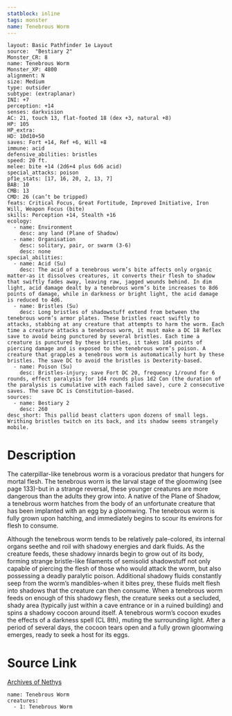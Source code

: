 ```yaml
---
statblock: inline
tags: monster
name: Tenebrous Worm
---
```

```statblock
layout: Basic Pathfinder 1e Layout
source:  "Bestiary 2"
Monster_CR: 8
name: Tenebrous Worm
Monster_XP: 4800
alignment: N
size: Medium
type: outsider
subtype: (extraplanar)
INI: +7
perception: +14
senses: darkvision
AC: 21, touch 13, flat-footed 18 (dex +3, natural +8)
HP: 105
HP_extra: 
HD: 10d10+50
saves: Fort +14, Ref +6, Will +8
immune: acid
defensive_abilities: bristles
speed: 20 ft.
melee: bite +14 (2d6+4 plus 6d6 acid)
special_attacks: poison
pf1e_stats: [17, 16, 20, 2, 13, 7]
BAB: 10
CMB: 13
CMD: 26 (can’t be tripped)
feats: Critical Focus, Great Fortitude, Improved Initiative, Iron Will, Weapon Focus (bite)
skills: Perception +14, Stealth +16
ecology:
  - name: Environment
    desc: any land (Plane of Shadow)
  - name: Organisation
    desc: solitary, pair, or swarm (3-6)
    desc: none
special_abilities:
  - name: Acid (Su)
    desc: The acid of a tenebrous worm’s bite affects only organic matter-as it dissolves creatures, it converts their flesh to shadow that swiftly fades away, leaving raw, jagged wounds behind. In dim light, acid damage dealt by a tenebrous worm’s bite increases to 8d6 points of damage, while in darkness or bright light, the acid damage is reduced to 4d6.
  - name: Bristles (Su)
    desc: Long bristles of shadowstuff extend from between the tenebrous worm’s armor plates. These bristles react swiftly to attacks, stabbing at any creature that attempts to harm the worm. Each time a creature attacks a tenebrous worm, it must make a DC 18 Reflex save to avoid being punctured by several bristles. Each time a creature is punctured by these bristles, it takes 1d4 points of piercing damage and is exposed to the tenebrous worm’s poison. A creature that grapples a tenebrous worm is automatically hurt by these bristles. The save DC to avoid the bristles is Dexterity-based.
  - name: Poison (Su)
    desc: Bristles-injury; save Fort DC 20, frequency 1/round for 6 rounds, effect paralysis for 1d4 rounds plus 1d2 Con (the duration of the paralysis is cumulative with each failed save), cure 2 consecutive saves. The save DC is Constitution-based.
sources:
  - name: Bestiary 2
    desc: 260
desc_short: This pallid beast clatters upon dozens of small legs. Writhing bristles twitch on its back, and its shadow seems strangely mobile.
```
# Description
The caterpillar-like tenebrous worm is a voracious predator that hungers for mortal flesh. The tenebrous worm is the larval stage of the gloomwing (see page 133)-but in a strange reversal, these younger creatures are more dangerous than the adults they grow into. A native of the Plane of Shadow, a tenebrous worm hatches from the body of an unfortunate creature that has been implanted with an egg by a gloomwing. The tenebrous worm is fully grown upon hatching, and immediately begins to scour its environs for flesh to consume.

Although the tenebrous worm tends to be relatively pale-colored, its internal organs seethe and roil with shadowy energies and dark fluids. As the creature feeds, these shadowy innards begin to grow out of its body, forming strange bristle-like filaments of semisolid shadowstuff not only capable of piercing the flesh of those who would attack the worm, but also possessing a deadly paralytic poison. Additional shadowy fluids constantly seep from the worm’s mandibles-when it bites prey, these fluids melt flesh into shadows that the creature can then consume. When a tenebrous worm feeds on enough of this shadowy flesh, the creature seeks out a secluded, shady area (typically just within a cave entrance or in a ruined building) and spins a shadowy cocoon around itself. A tenebrous worm’s cocoon exudes the effects of a darkness spell (CL 8th), muting the surrounding light. After a period of several days, the cocoon tears open and a fully grown gloomwing emerges, ready to seek a host for its eggs.
# Source Link
[Archives of Nethys](https://aonprd.com/MonsterDisplay.aspx?ItemName=Tenebrous%20Worm)
```encounter-table
name: Tenebrous Worm
creatures:
  - 1: Tenebrous Worm
```
